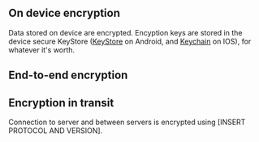 ## On device encryption

Data stored on device are encrypted. Encyption keys are stored in the device secure KeyStore ([KeyStore](https://developer.android.com/training/articles/keystore) on Android, and [Keychain](https://developer.apple.com/documentation/security/keychain_services) on IOS), for whatever it's worth.


## End-to-end encryption



## Encryption in transit

Connection to server and between servers is encrypted using [INSERT PROTOCOL AND VERSION].
